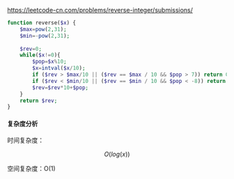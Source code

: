 https://leetcode-cn.com/problems/reverse-integer/submissions/

```php
function reverse($x) {
	$max=pow(2,31);
	$min=-pow(2,31);
	
	$rev=0;
	while($x!=0){
		$pop=$x%10;
		$x=intval($x/10);
		if ($rev > $max/10 || ($rev == $max / 10 && $pop > 7)) return 0;
        if ($rev < $min/10 || ($rev == $min / 10 && $pop < -8)) return 0;
		$rev=$rev*10+$pop;
	}
	return $rev;    
}

```
#### 复杂度分析
时间复杂度：
```math
 O(log(x))
```

空间复杂度：O(1)





